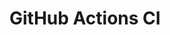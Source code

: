 # GitHub Actions CI











































































































































































































































































































































































































































































































































































































































































































































































































































































































































































































































































































































































































































































































































































































































































































































































































































































































































































































































































































































































































































































































































































































































































































































































































































































































































































































































































































































































































































































































































































































































































































































































































































































































































